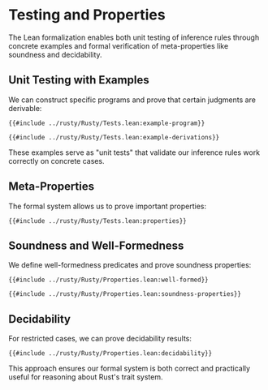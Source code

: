 # Testing and Properties

The Lean formalization enables both unit testing of inference rules through concrete examples and formal verification of meta-properties like soundness and decidability.

## Unit Testing with Examples

We can construct specific programs and prove that certain judgments are derivable:

```lean
{{#include ../rusty/Rusty/Tests.lean:example-program}}
```

```lean
{{#include ../rusty/Rusty/Tests.lean:example-derivations}}
```

These examples serve as "unit tests" that validate our inference rules work correctly on concrete cases.

## Meta-Properties

The formal system allows us to prove important properties:

```lean
{{#include ../rusty/Rusty/Tests.lean:properties}}
```

## Soundness and Well-Formedness

We define well-formedness predicates and prove soundness properties:

```lean
{{#include ../rusty/Rusty/Properties.lean:well-formed}}
```

```lean
{{#include ../rusty/Rusty/Properties.lean:soundness-properties}}
```

## Decidability

For restricted cases, we can prove decidability results:

```lean
{{#include ../rusty/Rusty/Properties.lean:decidability}}
```

This approach ensures our formal system is both correct and practically useful for reasoning about Rust's trait system.